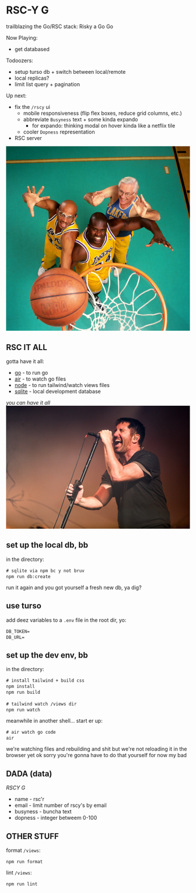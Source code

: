 # RSC-Y G

trailblazing the Go/RSC stack: Risky a Go Go

Now Playing:
- get databased

Todoozers:
- setup turso db + switch between local/remote
- local replicas?
- limit list query + pagination

Up next:
- fix the `/rscy` ui
  - mobile responsiveness (flip flex boxes, reduce grid columns, etc.)
  - abbreviate `Busyness` text + some kinda expando
    - for expando: thinking modal on hover kinda like a netflix tile
  - cooler `Dopness` representation
- RSC server

![L.A. Lakers Legends Kareem Abdul-Jabbar, Shaquille O'Neal, George Mikan](/static/pics/lakeys.jpg)

## RSC IT ALL
gotta have it all:
- [go](https://go.dev/doc/install) - to run go
- [air](https://github.com/cosmtrek/air#installation) - to watch go files
- [node](https://nodejs.org/en/download) - to run tailwind/watch views files
- [sqlite](https://www.sqlite.org/index.html) - local development database

_you can have it all_
![Nine Inch Nailer Trent "Rezzy" Reznor - Tiger Beat](/static/pics/9-incher.jpg)


## set up the local db, bb
in the directory:
```
# sqlite via npm bc y not bruv
npm run db:create
```

run it again and you got yourself a fresh new db, ya dig?

## use turso
add deez variables to a `.env` file in the root dir, yo:
```
DB_TOKEN=
DB_URL=
```

## set up the dev env, bb

in the directory:
```
# install tailwind + build css
npm install
npm run build

# tailwind watch /views dir
npm run watch
```

meanwhile in another shell...
start er up:
```
# air watch go code
air
```

we're watching files and rebuilding and shit but we're not reloading it in the browser yet ok sorry you're gonna have to do that yourself for now my bad

## DADA (data)

*RSCY G*
- name - rsc'r
- email - limit number of rscy's by email
- busyness - buncha text
- dopness - integer betweem 0-100

## OTHER STUFF

format `/views`:
```
npm run format
```

lint `/views`:
```
npm run lint
```
